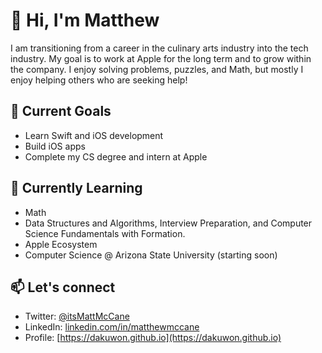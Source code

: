 # 👋 Hi, I'm Matthew
I am transitioning from a career in the culinary arts industry into the tech industry. My goal is to work at Apple for the long term and to grow within the company. I enjoy solving problems, puzzles, and Math, but mostly I enjoy helping others who are seeking help! 

## 🔭 Current Goals
- Learn Swift and iOS development
- Build iOS apps
- Complete my CS degree and intern at Apple

## 🌱 Currently Learning
- Math 
- Data Structures and Algorithms, Interview Preparation, and Computer Science Fundamentals with Formation.
- Apple Ecosystem
- Computer Science @ Arizona State University (starting soon)

## 📫 Let's connect
- Twitter: [@itsMattMcCane](https://x.com/itsmattmccane)
- LinkedIn: [linkedin.com/in/matthewmccane](https://linkedin.com/in/matthewmccane)
- Profile: [https://dakuwon.github.io](https://dakuwon.github.io)



